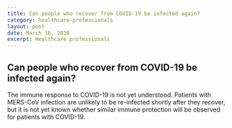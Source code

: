 ```yaml
---
title: Can people who recover from COVID-19 be infected again?
category: healthcare-professionals
layout: post
date: March 16, 2020
excerpt: Healthcare professionals
---
```


## Can people who recover from COVID-19 be infected again? ##

The immune response to COVID-19 is not yet understood. Patients with MERS-CoV infection are unlikely to be re-infected shortly after they recover, but it is not yet known whether similar immune protection will be observed for patients with COVID-19.
